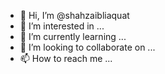 - 👋 Hi, I’m @shahzaibliaquat
- 👀 I’m interested in ...
- 🌱 I’m currently learning ...
- 💞️ I’m looking to collaborate on ...
- 📫 How to reach me ...

<!---
shahzaibliaquat/shahzaibliaquat is a ✨ special ✨ repository because its `README.md` (this file) appears on your GitHub profile.
You can click the Preview link to take a look at your changes.
--->
